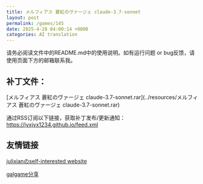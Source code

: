 ```yaml
---
title: メルフィアス 蒼紅のヴァージェ claude-3.7-sonnet
layout: post
permalink: /games/145
date: 2025-4-28 04:00:14 +0800
categories: AI translation
---
```



请务必阅读文件中的README.md中的使用说明。如有运行问题 or bug反馈，请使用页面下方的邮箱联系我。



## 补丁文件：

[メルフィアス 蒼紅のヴァージェ claude-3.7-sonnet.rar](../resources/メルフィアス 蒼紅のヴァージェ claude-3.7-sonnet.rar)

 

通过RSS订阅以下链接，获取补丁发布/更新通知：https://jyxjyx1234.github.io/feed.xml

## 友情链接

[julixianのself-interested website](https://julixian-siw.worldsystem.top/) 

[galgame分享](https://t.me/galgpt)